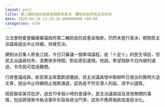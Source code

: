 ```yaml
---
layout: post
title: 第二輪防疫抗疫基金撥款未表決　建制派批評民主派拉布
date: 2020-04-18 13:16:28.000000000 +08:00
categories: rthk
---
```


立法會財委會繼續審議政府第二輪防疫抗疫基金撥款，仍然未進行表決，期間民主派議員提出中止待續，但被否決。

建制派召集人廖長江說，今日只審議一個單項議程，是「十足十」的民生項目，但民主派議員拉布，浪費很多時間，對此感到遺憾。他說，希望撥款今日內順利通過，令市民可度過難關。

行政會議成員、新民黨主席葉劉淑儀說，民主派議員借中聯辦昨日發出的聲明大造文章，提出中止待續阻止撥款通過，認為是不符合港人利益，須予以譴責。

經民聯梁美芬批評，過去10多個小時的會議中，民主派議員談及其他無關的事情，包括將限聚令執法事件形容為政治鬥爭，認為不應將撥款高度政治化。
